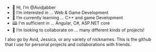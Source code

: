 - 👋 Hi, I’m @Avidjabber
- 👀 I’m interested in ... Web & Game Development
- 🌱 I’m currently learning ... C++ and game Development
- 🕮 I'm sufficient in ... Angular, C#, ASP.NET core
- 💞️ I’m looking to collaborate on ... many different kinds of projects!

I also go by Avid, Jessica, or any variety of nicknames. This is the github that I use for personal projects and collaborations with friends. 
